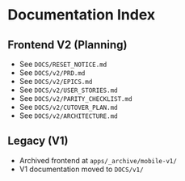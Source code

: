 # Documentation Index

## Frontend V2 (Planning)
- See `DOCS/RESET_NOTICE.md`
- See `DOCS/v2/PRD.md`
- See `DOCS/v2/EPICS.md`
- See `DOCS/v2/USER_STORIES.md`
- See `DOCS/v2/PARITY_CHECKLIST.md`
- See `DOCS/v2/CUTOVER_PLAN.md`
- See `DOCS/v2/ARCHITECTURE.md`

## Legacy (V1)
- Archived frontend at `apps/_archive/mobile-v1/`
- V1 documentation moved to `DOCS/v1/`

